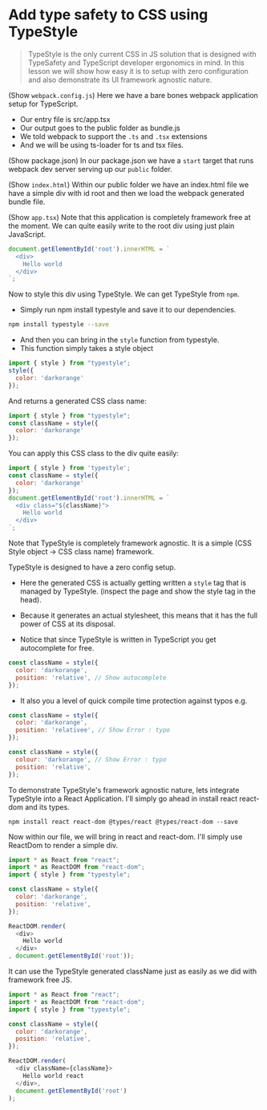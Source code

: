 # Add type safety to CSS using TypeStyle

> TypeStyle is the only current CSS in JS solution that is designed with TypeSafety and TypeScript developer ergonomics in mind. In this lesson we will show how easy it is to setup with zero configuration and also demonstrate its UI framework agnostic nature.

(Show `webpack.config.js`)
Here we have a bare bones webpack application setup for TypeScript.

* Our entry file is src/app.tsx
* Our output goes to the public folder as bundle.js
* We told webpack to support the `.ts` and `.tsx` extensions
* And we will be using ts-loader for ts and tsx files.

(Show package.json)
In our package.json we have a `start` target that runs webpack dev server serving up our `public` folder.

(Show `index.html`)
Within our public folder we have an index.html file we have a simple div with id root and then we load the webpack generated bundle file.

(Show `app.tsx`)
Note that this application is completely framework free at the moment. We can quite easily write to the root div using just plain JavaScript.

```js
document.getElementById('root').innerHTML = `
  <div>
    Hello world
  </div>
`;
```

Now to style this div using TypeStyle. We can get TypeStyle from `npm`.

* Simply run npm install typestyle and save it to our dependencies.

```sh
npm install typestyle --save
```

* And then you can bring in the `style` function from typestyle.
* This function simply takes a style object

```js
import { style } from "typestyle";
style({
  color: 'darkorange'
});
```

And returns a generated CSS class name:

```js
import { style } from "typestyle";
const className = style({
  color: 'darkorange'
});
```

You can apply this CSS class to the div quite easily:

```js
import { style } from 'typestyle';
const className = style({
  color: 'darkorange'
});
document.getElementById('root').innerHTML = `
  <div class="${className}">
    Hello world
  </div>
`;
```

Note that TypeStyle is completely framework agnostic. It is a simple (CSS Style object -> CSS class name) framework.

TypeStyle is designed to have a zero config setup.

* Here the generated CSS is actually getting written a `style` tag that is managed by TypeStyle. (inspect the page and show the style tag in the head).
* Because it generates an actual stylesheet, this means that it has the full power of CSS at its disposal.

* Notice that since TypeStyle is written in TypeScript you get autocomplete for free.
```js
const className = style({
  color: 'darkorange',
  position: 'relative', // Show autocomplete
});
```

* It also you a level of quick compile time protection against typos e.g.

```js
const className = style({
  color: 'darkorange',
  position: 'relativee', // Show Error : typo
});
```
```js
const className = style({
  colour: 'darkorange', // Show Error : typo
  position: 'relative',
});
```
To demonstrate TypeStyle's framework agnostic nature, lets integrate TypeStyle into a React Application. I'll simply go ahead in install react react-dom and its types.

```
npm install react react-dom @types/react @types/react-dom --save
```

Now within our file, we will bring in react and react-dom. I'll simply use ReactDom to render a simple div.

```js
import * as React from "react";
import * as ReactDOM from "react-dom";
import { style } from "typestyle";

const className = style({
  color: 'darkorange',
  position: 'relative',
});

ReactDOM.render(
  <div>
    Hello world
  </div>
, document.getElementById('root'));
```

It can use the TypeStyle generated className just as easily as we did with framework free JS.

```js
import * as React from "react";
import * as ReactDOM from "react-dom";
import { style } from "typestyle";

const className = style({
  color: 'darkorange',
  position: 'relative',
});

ReactDOM.render(
  <div className={className}>
    Hello world react
  </div>,
  document.getElementById('root')
);
```
